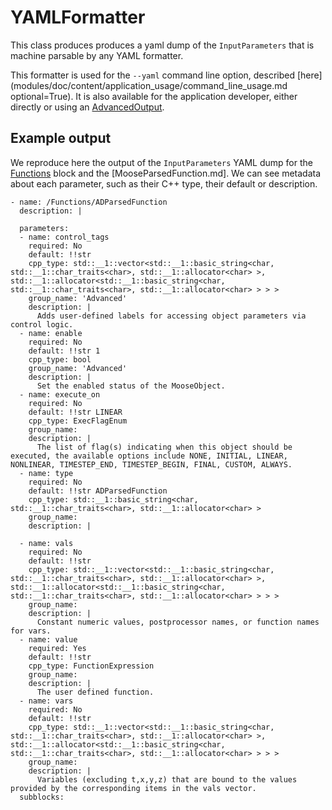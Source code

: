 # YAMLFormatter

This class produces produces a yaml dump of the `InputParameters` that is machine parsable by
any YAML formatter.

This formatter is used for the `--yaml` command line option, described
[here](modules/doc/content/application_usage/command_line_usage.md optional=True). It is also available for the
application developer, either directly or using an [AdvancedOutput](syntax/Outputs/index.md#advanced-output).

## Example output

We reproduce here the output of the `InputParameters` YAML dump for the [Functions](syntax/Functions/index.md)
block and the [MooseParsedFunction.md]. We can see metadata about each parameter, such as their
C++ type, their default or description.

```
- name: /Functions/ADParsedFunction
  description: |

  parameters:
  - name: control_tags
    required: No
    default: !!str
    cpp_type: std::__1::vector<std::__1::basic_string<char, std::__1::char_traits<char>, std::__1::allocator<char> >, std::__1::allocator<std::__1::basic_string<char, std::__1::char_traits<char>, std::__1::allocator<char> > > >
    group_name: 'Advanced'
    description: |
      Adds user-defined labels for accessing object parameters via control logic.
  - name: enable
    required: No
    default: !!str 1
    cpp_type: bool
    group_name: 'Advanced'
    description: |
      Set the enabled status of the MooseObject.
  - name: execute_on
    required: No
    default: !!str LINEAR
    cpp_type: ExecFlagEnum
    group_name:
    description: |
      The list of flag(s) indicating when this object should be executed, the available options include NONE, INITIAL, LINEAR, NONLINEAR, TIMESTEP_END, TIMESTEP_BEGIN, FINAL, CUSTOM, ALWAYS.
  - name: type
    required: No
    default: !!str ADParsedFunction
    cpp_type: std::__1::basic_string<char, std::__1::char_traits<char>, std::__1::allocator<char> >
    group_name:
    description: |

  - name: vals
    required: No
    default: !!str
    cpp_type: std::__1::vector<std::__1::basic_string<char, std::__1::char_traits<char>, std::__1::allocator<char> >, std::__1::allocator<std::__1::basic_string<char, std::__1::char_traits<char>, std::__1::allocator<char> > > >
    group_name:
    description: |
      Constant numeric values, postprocessor names, or function names for vars.
  - name: value
    required: Yes
    default: !!str
    cpp_type: FunctionExpression
    group_name:
    description: |
      The user defined function.
  - name: vars
    required: No
    default: !!str
    cpp_type: std::__1::vector<std::__1::basic_string<char, std::__1::char_traits<char>, std::__1::allocator<char> >, std::__1::allocator<std::__1::basic_string<char, std::__1::char_traits<char>, std::__1::allocator<char> > > >
    group_name:
    description: |
      Variables (excluding t,x,y,z) that are bound to the values provided by the corresponding items in the vals vector.
  subblocks:

```
